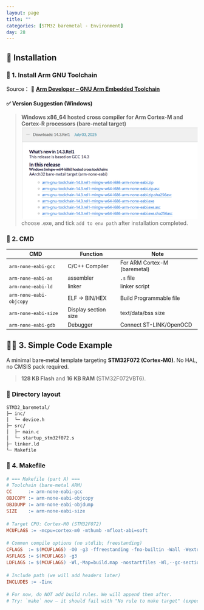 ```yaml
---
layout: page
title: ""
categories: [STM32 baremetal - Environment]
day: 28
---
```


## 📌 Installation

### 🧩 1. Install Arm GNU Toolchain

Source：
🔗 **[Arm Developer – GNU Arm Embedded Toolchain](https://developer.arm.com/downloads/-/arm-gnu-toolchain-downloads)**

#### ✅ Version Suggestion (Windows)

> **Windows x86_64 hosted cross compiler for Arm Cortex-M and Cortex-R processors (bare-metal target)**
![alt text](../assets/day28/bare-metal_version.png)
> choose .exe, and tick ```add to env path``` after installation completed.

### 🧠 2. CMD
| CMD                      | Function               | Note                   |
| ----------------------- | ---------------- | -------------------- |
| `arm-none-eabi-gcc`     | C/C++ Compiler        |  For ARM Cortex-M (baremetal) |
| `arm-none-eabi-as`      | assembler              | `.s` file            |
| `arm-none-eabi-ld`      | linker              | linker script     |
| `arm-none-eabi-objcopy` | ELF → BIN/HEX | Build Programmable file               |
| `arm-none-eabi-size`    | Display section size           | text/data/bss size     |
| `arm-none-eabi-gdb`     | Debugger              | Connect ST-LINK/OpenOCD   |


## 🧑‍💻 3. Simple Code Example
A minimal bare‑metal template targeting **STM32F072 (Cortex‑M0)**. No HAL, no CMSIS pack required.

> **128 KB Flash** and **16 KB RAM** (STM32F072VBT6).

### 📁 Directory layout
```
STM32_baremetal/
├─ inc/
│  └─ device.h
├─ src/
│  ├─ main.c
│  └─ startup_stm32f072.s
├─ linker.ld
└─ Makefile
```

### 📝 4. Makefile
```makefile
# === Makefile (part A) ===
# Toolchain (bare‑metal ARM)
CC      := arm-none-eabi-gcc
OBJCOPY := arm-none-eabi-objcopy
OBJDUMP := arm-none-eabi-objdump
SIZE    := arm-none-eabi-size

# Target CPU: Cortex‑M0 (STM32F072)
MCUFLAGS := -mcpu=cortex-m0 -mthumb -mfloat-abi=soft

# Common compile options (no stdlib; freestanding)
CFLAGS  := $(MCUFLAGS) -O0 -g3 -ffreestanding -fno-builtin -Wall -Wextra -Werror
ASFLAGS := $(MCUFLAGS) -g3
LDFLAGS := $(MCUFLAGS) -Wl,-Map=build.map -nostartfiles -Wl,--gc-sections -T linker.ld

# Include path (we will add headers later)
INCLUDES := -Iinc

# For now, do NOT add build rules. We will append them after.
# Try: `make` now — it should fail with "No rule to make target" (expected).
```